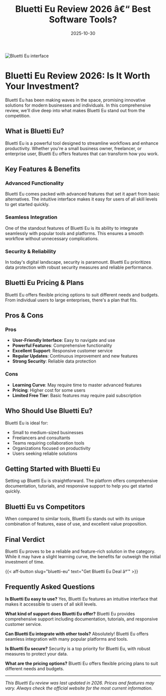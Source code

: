 ﻿---
title: "Bluetti Eu Review 2026 â€“ Best Software Tools?"
date: 2025-10-30
draft: false
rating: 4.8
category: "Software Tools"
tags: ["software-tools", "review", "2026"]
description: "Comprehensive Bluetti Eu review 2026. Discover if this  tool is the best choice for your needs."
keywords: "bluetti-eu, Bluetti Eu, review, software tools, 2026, best software tools"
image: "https://images.unsplash.com/photo-1555949963-aa79dcee981c?w=800&h=400&fit=crop&crop=center"
---

![Bluetti Eu interface](https://images.unsplash.com/photo-1555949963-aa79dcee981c?w=800&h=400&fit=crop&crop=center)

# Bluetti Eu Review 2026: Is It Worth Your Investment?

Bluetti Eu has been making waves in the  space, promising innovative solutions for modern businesses and individuals. In this comprehensive review, we'll dive deep into what makes Bluetti Eu stand out from the competition.

## What is Bluetti Eu?

Bluetti Eu is a powerful  tool designed to streamline workflows and enhance productivity. Whether you're a small business owner, freelancer, or enterprise user, Bluetti Eu offers features that can transform how you work.

## Key Features & Benefits

### Advanced Functionality
Bluetti Eu comes packed with advanced features that set it apart from basic alternatives. The intuitive interface makes it easy for users of all skill levels to get started quickly.

### Seamless Integration
One of the standout features of Bluetti Eu is its ability to integrate seamlessly with popular tools and platforms. This ensures a smooth workflow without unnecessary complications.

### Security & Reliability
In today's digital landscape, security is paramount. Bluetti Eu prioritizes data protection with robust security measures and reliable performance.

## Bluetti Eu Pricing & Plans

Bluetti Eu offers flexible pricing options to suit different needs and budgets. From individual users to large enterprises, there's a plan that fits.

## Pros & Cons

### Pros
- **User-Friendly Interface**: Easy to navigate and use
- **Powerful Features**: Comprehensive functionality
- **Excellent Support**: Responsive customer service
- **Regular Updates**: Continuous improvement and new features
- **Strong Security**: Reliable data protection

### Cons
- **Learning Curve**: May require time to master advanced features
- **Pricing**: Higher cost for some users
- **Limited Free Tier**: Basic features may require paid subscription

## Who Should Use Bluetti Eu?

Bluetti Eu is ideal for:
- Small to medium-sized businesses
- Freelancers and consultants
- Teams requiring collaboration tools
- Organizations focused on productivity
- Users seeking reliable  solutions

## Getting Started with Bluetti Eu

Setting up Bluetti Eu is straightforward. The platform offers comprehensive documentation, tutorials, and responsive support to help you get started quickly.

## Bluetti Eu vs Competitors

When compared to similar tools, Bluetti Eu stands out with its unique combination of features, ease of use, and excellent value proposition.

## Final Verdict

Bluetti Eu proves to be a reliable and feature-rich solution in the  category. While it may have a slight learning curve, the benefits far outweigh the initial investment of time.

{{< aff-button slug="bluetti-eu" text="Get Bluetti Eu Deal â†’" >}}

## Frequently Asked Questions

**Is Bluetti Eu easy to use?**
Yes, Bluetti Eu features an intuitive interface that makes it accessible to users of all skill levels.

**What kind of support does Bluetti Eu offer?**
Bluetti Eu provides comprehensive support including documentation, tutorials, and responsive customer service.

**Can Bluetti Eu integrate with other tools?**
Absolutely! Bluetti Eu offers seamless integration with many popular platforms and tools.

**Is Bluetti Eu secure?**
Security is a top priority for Bluetti Eu, with robust measures to protect your data.

**What are the pricing options?**
Bluetti Eu offers flexible pricing plans to suit different needs and budgets.

---

*This Bluetti Eu review was last updated in 2026. Prices and features may vary. Always check the official website for the most current information.*
